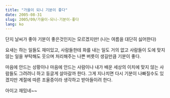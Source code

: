 ```yaml
---
title: "가을이 되니 기분이 좋다"
date: 2005-08-31
slug: 2005/09/가을이-되니-기분이-좋다
lang: ko
---
```


단지 날씨가 좋아 기분이 좋은것인지는 모르겠지만! (나는 여름을 대단히 싫어한다)

요새는 하는 일들도 재미있고, 사람들한테 화를 내는 일도 거의 없고 사람들이 도에 맞지 않는 일을 부탁해도 웃으며 처리해주는 나쁜 버릇이 생길만큼 기분이 좋다.

마음에 안드는 상황이나 마음에 안드는 사람이나 내가 배운 세상의 이치에 맞지 않는 사람들도 그려려니 하고 둥글게 살아갈까 한다. 그게 지나치면 다시 기분이 나빠질수도 있겠지만 계절에 따른 조울증이라 생각하고 받아들이려 한다.

아이고 재밌네~~